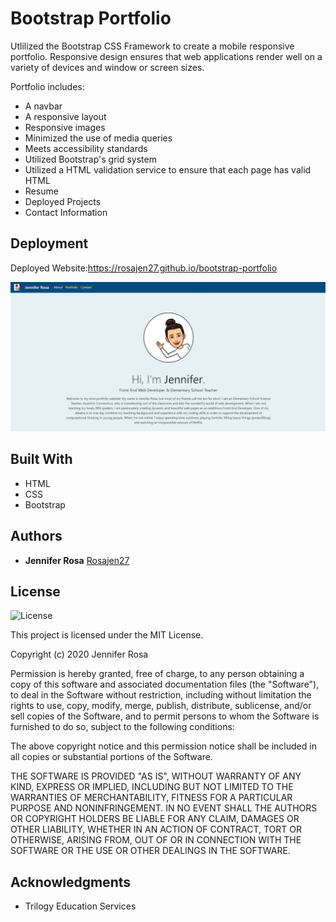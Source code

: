 # Bootstrap Portfolio

Utlilized the Bootstrap CSS Framework to create a mobile responsive portfolio. Responsive design ensures that web applications render well on a variety of devices and window or screen sizes.

Portfolio includes:
- A navbar
- A responsive layout
- Responsive images
- Minimized the use of media queries
- Meets accessibility standards
- Utilized Bootstrap's grid system
- Utilized a HTML validation service to ensure that each page has valid HTML
- Resume
- Deployed Projects
- Contact Information

## Deployment

Deployed Website:https://rosajen27.github.io/bootstrap-portfolio

![capture](./assets/Capture.JPG)

## Built With

  - HTML
  - CSS
  - Bootstrap

## Authors

  - **Jennifer Rosa**
    [Rosajen27](https://rosajen27.github.io/)


## License

![License](https://img.shields.io/badge/license-MIT%20License-blue.svg)

This project is licensed under the MIT License.

Copyright (c) 2020 Jennifer Rosa

Permission is hereby granted, free of charge, to any person obtaining a copy
of this software and associated documentation files (the "Software"), to deal
in the Software without restriction, including without limitation the rights
to use, copy, modify, merge, publish, distribute, sublicense, and/or sell
copies of the Software, and to permit persons to whom the Software is
furnished to do so, subject to the following conditions:

The above copyright notice and this permission notice shall be included in all
copies or substantial portions of the Software.

THE SOFTWARE IS PROVIDED "AS IS", WITHOUT WARRANTY OF ANY KIND, EXPRESS OR
IMPLIED, INCLUDING BUT NOT LIMITED TO THE WARRANTIES OF MERCHANTABILITY,
FITNESS FOR A PARTICULAR PURPOSE AND NONINFRINGEMENT. IN NO EVENT SHALL THE
AUTHORS OR COPYRIGHT HOLDERS BE LIABLE FOR ANY CLAIM, DAMAGES OR OTHER
LIABILITY, WHETHER IN AN ACTION OF CONTRACT, TORT OR OTHERWISE, ARISING FROM,
OUT OF OR IN CONNECTION WITH THE SOFTWARE OR THE USE OR OTHER DEALINGS IN THE
SOFTWARE.

## Acknowledgments

  - Trilogy Education Services
